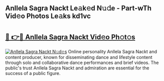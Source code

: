 ## Anllela Sagra Nackt Le𝚊k𝚎d N𝚞𝚍e - Part-wTh Vid𝚎o Photos Le𝚊ks kd1vc

# <h2><a href="http://fb37aay.evod.top/?m=Anllela+Sagra+Nackt">🔗 👉🔴 Anllela Sagra Nackt Vid𝚎o Ph𝚘t𝚘s</a></h2>

[![Anllela Sagra Nackt N𝚞d𝚎s](https://i.imgur.com/8V9OHl7.gif)](http://fb37aay.evod.top/?m=Anllela+Sagra+Nackt)
Online personality Anllela Sagra Nackt and content producer, known for disseminating dance and lifestyle content through solo and collaborative dance performances and brief videos. The public's trust Anllela Sagra Nackt and admiration are essential for the success of a public figure. 
